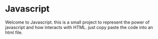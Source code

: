 # Javascript
Welcome to Javascript.
this is a small project to represent the power of javascript and how interacts with HTML.
just copy paste the code into an html file.
